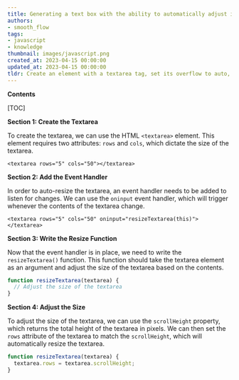 ```yaml
---
title: Generating a text box with the ability to automatically adjust its size
authors:
- smooth_flow
tags:
- javascript
- knowledge
thumbnail: images/javascript.png
created_at: 2023-04-15 00:00:00
updated_at: 2023-04-15 00:00:00
tldr: Create an element with a textarea tag, set its overflow to auto, and set its rows attribute to 1.
---
```


**Contents**

[TOC]

**Section 1: Create the Textarea**

To create the textarea, we can use the HTML `<textarea>` element. This element requires two attributes: `rows` and `cols`, which dictate the size of the textarea.

```
<textarea rows="5" cols="50"></textarea>
```

**Section 2: Add the Event Handler**

In order to auto-resize the textarea, an event handler needs to be added to listen for changes. We can use the `oninput` event handler, which will trigger whenever the contents of the textarea change.

```
<textarea rows="5" cols="50" oninput="resizeTextarea(this)"></textarea>
```

**Section 3: Write the Resize Function**

Now that the event handler is in place, we need to write the `resizeTextarea()` function. This function should take the textarea element as an argument and adjust the size of the textarea based on the contents.

```javascript
function resizeTextarea(textarea) {
  // Adjust the size of the textarea
}
```

**Section 4: Adjust the Size**

To adjust the size of the textarea, we can use the `scrollHeight` property, which returns the total height of the textarea in pixels. We can then set the `rows` attribute of the textarea to match the `scrollHeight`, which will automatically resize the textarea.

```javascript
function resizeTextarea(textarea) {
  textarea.rows = textarea.scrollHeight;
}
```
